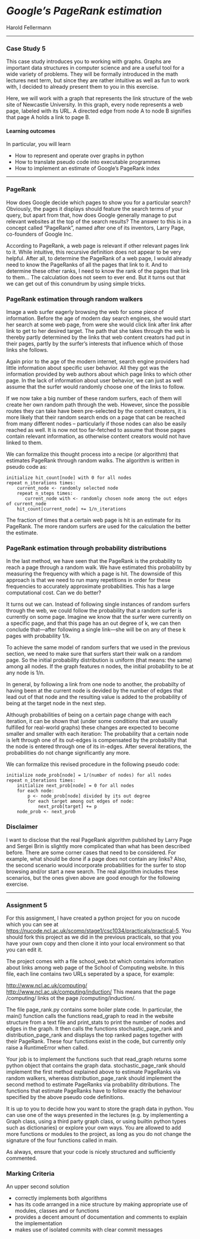 # _Google’s PageRank estimation_
Harold Fellermann

-----------
### Case Study 5
This case study introduces you to working with graphs. Graphs are important data structures in computer science and are a useful tool for a wide variety of problems. They will be formally introduced in the math lectures next term, but since they are rather intuitive as well as fun to work with, I decided to already present them to you in this exercise.

Here, we will work with a graph that represents the link structure of the web site of Newcastle University. In this graph, every node represents a web page, labeled with its URL. A directed edge from node A to node B signifies that page A holds a link to page B.

#### Learning outcomes
In particular, you will learn

* How to represent and operate over graphs in python
* How to translate pseudo code into executable programmes
* How to implement an estimate of Google’s PageRank index
-----------

### PageRank
How does Google decide which pages to show you for a particular search? Obviously, the pages it displays should feature the search terms of your query, but apart from that, how does Google generally manage to put relevant websites at the top of the search results? The answer to this is in a concept called “PageRank”, named after one of its inventors, Larry Page, co-founders of Google Inc.

According to PageRank, a web page is relevant if other relevant pages link to it. While intuitive, this recursive definition does not appear to be very helpful. After all, to determine the PageRank of a web page, I would already need to know the PageRanks of all the pages that link to it. And to determine these other ranks, I need to know the rank of the pages that link to them… The calculation does not seem to ever end. But it turns out that we can get out of this conundrum by using simple tricks.

### PageRank estimation through random walkers
Image a web surfer eagerly browsing the web for some piece of information. Before the age of modern day search engines, she would start her search at some web page, from were she would click link after link after link to get to her desired target. The path that she takes through the web is thereby partly determined by the links that web content creators had put in their pages, partly by the surfer’s interests that influence which of those links she follows.

Again prior to the age of the modern internet, search engine providers had little information about specific user behavior. All they got was the information provided by web authors about which page links to which other page. In the lack of information about user behavior, we can just as well assume that the surfer would randomly choose one of the links to follow.

If we now take a big number of these random surfers, each of them will create her own random path through the web. However, since the possible routes they can take have been pre-selected by the content creators, it is more likely that their random search ends on a page that can be reached from many different nodes – particularly if those nodes can also be easily reached as well. It is now not too far-fetched to assume that those pages contain relevant information, as otherwise content creators would not have linked to them.

We can formalize this thought process into a recipe (or algorithm) that estimates PageRank through random walks. The algorithm is written in pseudo code as:

```
initialize hit_count[node] with 0 for all nodes
repeat n_iterations times:
    current_node <- randomly selected node
    repeat n_steps times:
       current_node with <- randomly chosen node among the out edges of current_node
    hit_count[current_node] += 1/n_iterations
```
    
The fraction of times that a certain web page is hit is an estimate for its PageRank. The more random surfers are used for the calculation the better the estimate.

### PageRank estimation through probability distributions
In the last method, we have seen that the PageRank is the probability to reach a page through a random walk. We have estimated this probability by measuring the frequency with which a page is hit. The downside of this approach is that we need to run many repetitions in order for these frequencies to accurately approximate probabilities. This has a large computational cost. Can we do better?

It turns out we can. Instead of following single instances of random surfers through the web, we could follow the probability that a random surfer is currently on some page. Imagine we know that the surfer were currently on a specific page, and that this page has an out degree of k, we can then conclude that—after following a single link—she will be on any of these k pages with probability 1/k.

To achieve the same model of random surfers that we used in the previous section, we need to make sure that surfers start their walk on a random page. So the initial probability distribution is uniform (that means: the same) among all nodes. If the graph features n nodes, the initial probability to be at any node is 1/n.

In general, by following a link from one node to another, the probabilty of having been at the current node is devided by the number of edges that lead out of that node and the resulting value is added to the probability of being at the target node in the next step.

Although probabilities of being on a certain page change with each iteration, it can be shown that (under some conditions that are usually fulfilled for real-world graphs) these changes are expected to become smaller and smaller with each iteration: The probability that a certain node is left through one of its out-edges is compensated by the probability that the node is entered through one of its in-edges. After several iterations, the probabilities do not change significantly any more.

We can formalize this revised procedure in the following pseudo code:

```
initialize node_prob[node] = 1/(number of nodes) for all nodes
repeat n_iterations times:
    initialize next_prob[node] = 0 for all nodes
    for each node:
        p <- node_prob[node] divided by its out degree
        for each target among out edges of node:
            next_prob[target] += p
    node_prob <- next_prob
```

### Disclaimer
I want to disclose that the real PageRank algorithm published by Larry Page and Sergei Brin is slightly more complicated than what has been described before. There are some corner cases that need to be considered. For example, what should be done if a page does not contain any links? Also, the second scenario would incorporate probabilities for the surfer to stop browsing and/or start a new search. The real algorithm includes these scenarios, but the ones given above are good enough for the following exercise.

------------------------

### Assignment 5
For this assignment, I have created a python project for you on nucode which you can see at https://nucode.ncl.ac.uk/scomp/stage1/csc1034/practicals/practical-5. You should fork this project as we did in the previous practicals, so that you have your own copy and then clone it into your local environment so that you can edit it.

The project comes with a file school_web.txt which contains information about links among web page of the School of Computing website. In this file, each line contains two URLs seperated by a space, for example:

http://www.ncl.ac.uk/computing/ http://www.ncl.ac.uk/computing/induction/
This means that the page /computing/ links ot the page /computing/induction/.

The file page_rank.py contains some boiler plate code. In particular, the main() function calls the functions read_graph to read in the website structure from a text file and print_stats to print the number of nodes and edges in the graph. It then calls the functions stochastic_page_rank and distribution_page_rank and displays the top ranked pages together with their PageRank. These four functions exist in the code, but currently only raise a RuntimeError when called.

Your job is to implement the functions such that read_graph returns some python object that contains the graph data. stochastic_page_rank should implement the first method explained above to estimate PageRanks via random walkers, whereas distribution_page_rank should implement the second method to estimate PageRanks via probability ditributions. The functions that estimate PageRanks have to follow exactly the behaviour specified by the above pseudo code definitions.

It is up to you to decide how you want to store the graph data in python. You can use one of the ways presented in the lectures (e.g. by implementing a Graph class, using a third party graph class, or using builtin python types such as dictionaries) or explore your own ways. You are allowed to add more functions or modules to the project, as long as you do not change the signature of the four functions called in main.

As always, ensure that your code is nicely structured and sufficiently commented.

### Marking Criteria
An upper second solution

* correctly implements both algorithms
* has its code arranged in a nice structure by making appropriate use of modules, classes and or functions
* provides a decent amount of documentation and comments to explain the implementation
* makes use of isolated commits with clear commit messages
